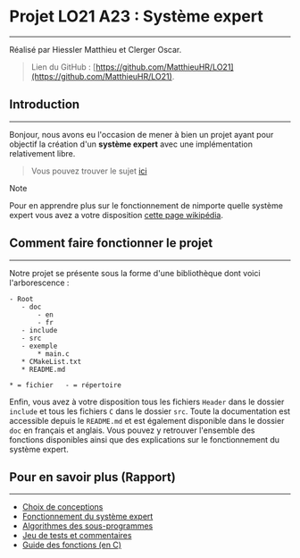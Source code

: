 # Projet LO21 A23 : Système expert

---

Réalisé par Hiessler Matthieu et Clerger Oscar.

>Lien du GitHub : [https://github.com/MatthieuHR/LO21](https://github.com/MatthieuHR/LO21).

## Introduction

---

Bonjour, nous avons eu l'occasion de mener à bien un projet ayant pour objectif la création d'un **système expert** avec une implémentation relativement libre.
> Vous pouvez trouver le sujet [ici](doc/Projet2023.pdf)

>[!NOTE]
>
>Pour en apprendre plus sur le fonctionnement de nimporte quelle système expert vous avez a votre disposition [cette page wikipédia](https://en.wikipedia.org/wiki/Expert_system).


## Comment faire fonctionner le projet

---

Notre projet se présente sous la forme d'une bibliothèque dont voici l'arborescence :
 ````
- Root
    - doc
        - en
        - fr
    - include
    - src
    - exemple
        * main.c
    * CMakeList.txt
    * README.md

* = fichier   - = répertoire
````

Enfin, vous avez à votre disposition tous les fichiers `Header` dans le dossier `include` et tous les fichiers `C` dans le dossier `src`. Toute la documentation est accessible depuis le `README.md` et est également disponible dans le dossier `doc` en français et anglais. Vous pouvez y retrouver l'ensemble des fonctions disponibles ainsi que des explications sur le fonctionnement du système expert.


## Pour en savoir plus (**Rapport**)

---

* [Choix de conceptions](doc/fr/Conception.md)
* [Fonctionnement du système expert](doc/fr/Functioning.md)
* [Algorithmes des sous-programmes](doc/fr/Alogrithm.md)
* [Jeu de tests et commentaires](doc/fr/Test.md)
* [Guide des fonctions (en C)](doc/fr/Function.md)

